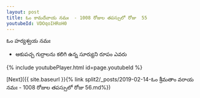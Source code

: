 ```yaml
---
layout: post
title: ఓం కామదేవాయ నమః  - 1008 రోజుల తపస్సులో రోజు  55
youtubeId: VDOqoIHRoH0
---
```

 
 
 ఓం హర్యశ్వయ నమః  
 
 -  ఆకుపచ్చ గుర్రాలను కలిగి ఉన్న సూర్యుని రూపం ఎవరు 
 
  
 
  
 
 
 
 
 
 


{% include youtubePlayer.html id=page.youtubeId %}
 
[Next]({{ site.baseurl }}{% link  split2/_posts/2019-02-14-ఓం శ్రీమతాం వరాయ నమః  - 1008 రోజుల తపస్సులో రోజు  56.md%})
 
